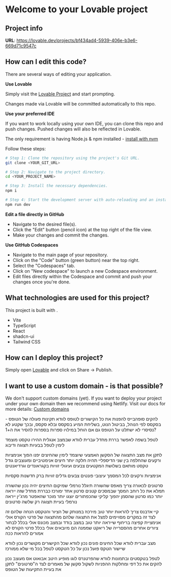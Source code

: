 # Welcome to your Lovable project

## Project info

**URL**: https://lovable.dev/projects/bf434ad4-5939-406e-b3e6-669d71c9547c

## How can I edit this code?

There are several ways of editing your application.

**Use Lovable**

Simply visit the [Lovable Project](https://lovable.dev/projects/bf434ad4-5939-406e-b3e6-669d71c9547c) and start prompting.

Changes made via Lovable will be committed automatically to this repo.

**Use your preferred IDE**

If you want to work locally using your own IDE, you can clone this repo and push changes. Pushed changes will also be reflected in Lovable.

The only requirement is having Node.js & npm installed - [install with nvm](https://github.com/nvm-sh/nvm#installing-and-updating)

Follow these steps:

```sh
# Step 1: Clone the repository using the project's Git URL.
git clone <YOUR_GIT_URL>

# Step 2: Navigate to the project directory.
cd <YOUR_PROJECT_NAME>

# Step 3: Install the necessary dependencies.
npm i

# Step 4: Start the development server with auto-reloading and an instant preview.
npm run dev
```

**Edit a file directly in GitHub**

- Navigate to the desired file(s).
- Click the "Edit" button (pencil icon) at the top right of the file view.
- Make your changes and commit the changes.

**Use GitHub Codespaces**

- Navigate to the main page of your repository.
- Click on the "Code" button (green button) near the top right.
- Select the "Codespaces" tab.
- Click on "New codespace" to launch a new Codespace environment.
- Edit files directly within the Codespace and commit and push your changes once you're done.

## What technologies are used for this project?

This project is built with .

- Vite
- TypeScript
- React
- shadcn-ui
- Tailwind CSS

## How can I deploy this project?

Simply open [Lovable](https://lovable.dev/projects/bf434ad4-5939-406e-b3e6-669d71c9547c) and click on Share -> Publish.

## I want to use a custom domain - is that possible?

We don't support custom domains (yet). If you want to deploy your project under your own domain then we recommend using Netlify. Visit our docs for more details: [Custom domains](https://docs.lovable.dev/tips-tricks/custom-domain/)

להקים סופהבייס
להפנות את כל הקישורים לטופס
לוודא תקינות פעולה של הטופס - בסקסס לפי הנוהל, בביטול הנוט, בשליחת המיע בסקסס ובלא סקסס, ובכך שקטע לא נסיסרי לא ישתלט על הטופס גם אם הוחל במילויו
ספרות בספרות
להסיר את ה+1? 

לטפל בשפה
לאפשר בררת מחדל עברית
לוודא שבמצב אנגלית ההירו טקסט מוצמד לימין
לטפל בבעיות תצוגה ודיבוג

לתקן את מצב התצוגה של הסקשן האמצעי
שיוצמד לימין
שהחיצים יפנו הפוך
אנימציות ורקעים
שהחלפה בין שני הדיספליי תהיה חלקה יותר
חיצים אנימטיביים ומעוצבים
גודל טקסט מותאם בשלושת המקטעים
צבעים ועיגולי זוויות בקגראונדים וגרדיאנטים

אנימציות ורקעים לכל המסמך
עיצובי פונטים
צבעים
גדלים
זוויות
ברק חדשנות סקסיות

סרטונים לכאורה צריך מאפס
שהשורה תיגלל נורמלי
שמיקום החיצים יהיה נכון
שהשורה תמלא את כל רוחב המסך
שבמסכים קטנים סרטון אחד ימורכז כבררת מחדל
שזה ייראה יותר כמו סרטון
שהסמן יהפוך קליקי
שהכפתורים יוצגו יותר מוכר
שהאפטר מרג'ין ייראה נורמלי
בעיית תצוגה רק שלשה סרטונים

קיי אדבנס צריך להראות יותר טוב
מירכוז במנותק של הציור והטקסט
הנחה שלהם זה לצד זה במקרים מסויימים
לפצל את התצוגה שלהם מהתצוגה של פרטי הקורס
אולי אנימציית קפיצה בריחוף
שייראה יותר טוב במצב בודד ובמצב מכונס
אולי בכלל לבחור ציורים אחרים מהסםרייה של ריאקט שממנה הם מיובאים
אולי בכלל פרטי הקורס לא אמורים להראות ככה


מצב עברית לוודא שכל החיצים פונים נכון
לוודא שכל הקישורים מקושרים נכון
לוודא שיישור הטקס פועל נכון על כל הטקסט
לטפל בכל מי שלא ממורכז


לטפל בטקסטים ובתמונות
לוודא שהפרטנרס לוגו מופיע היטב
אבואוט אס מעוצב נכון
להקים את כל דפי ומחלקות ההפניות
לשקול סקשן של מאמרים לצד ה"סרטונים"
לתקן את בעיית התקיעות של הטופס